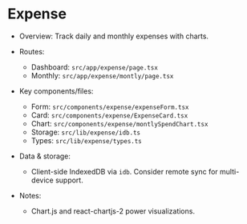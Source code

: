 # Expense

- Overview: Track daily and monthly expenses with charts.

- Routes:
  - Dashboard: `src/app/expense/page.tsx`
  - Monthly: `src/app/expense/montly/page.tsx`

- Key components/files:
  - Form: `src/components/expense/expenseForm.tsx`
  - Card: `src/components/expense/ExpenseCard.tsx`
  - Chart: `src/components/expense/montlySpendChart.tsx`
  - Storage: `src/lib/expense/idb.ts`
  - Types: `src/lib/expense/types.ts`

- Data & storage:
  - Client-side IndexedDB via `idb`. Consider remote sync for multi-device support.

- Notes:
  - Chart.js and react-chartjs-2 power visualizations.
